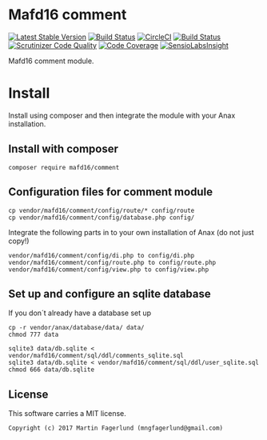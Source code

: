 Mafd16 comment
==================================

[![Latest Stable Version](https://poser.pugx.org/mafd16/comment/v/stable)](https://packagist.org/packages/mafd16/comment)
[![Build Status](https://travis-ci.org/mafd16/comment.svg?branch=master)](https://travis-ci.org/mafd16/comment.svg?branch=master)
[![CircleCI](https://circleci.com/gh/mafd16/comment.svg?style=svg)](https://circleci.com/gh/mafd16/comment)
[![Build Status](https://scrutinizer-ci.com/g/mafd16/comment/badges/build.png?b=master)](https://scrutinizer-ci.com/g/mafd16/comment/build-status/master)
[![Scrutinizer Code Quality](https://scrutinizer-ci.com/g/mafd16/comment/badges/quality-score.png?b=master)](https://scrutinizer-ci.com/g/mafd16/comment/?branch=master)
[![Code Coverage](https://scrutinizer-ci.com/g/mafd16/comment/badges/coverage.png?b=master)](https://scrutinizer-ci.com/g/mafd16/comment/?branch=master)
[![SensioLabsInsight](https://insight.sensiolabs.com/projects/d831fd4c-b7c6-4ff0-9a83-102440af8929/mini.png)](https://insight.sensiolabs.com/projects/d831fd4c-b7c6-4ff0-9a83-102440af8929)

Mafd16 comment module.

Install
========

Install using composer and then integrate the module with your Anax installation.

Install with composer
---------------------

    composer require mafd16/comment

Configuration files for comment module
---------------------------------------

    cp vendor/mafd16/comment/config/route/* config/route
    cp vendor/mafd16/comment/config/database.php config/

Integrate the following parts in to your own installation of Anax (do not just copy!)

    vendor/mafd16/comment/config/di.php to config/di.php
    vendor/mafd16/comment/config/route.php to config/route.php
    vendor/mafd16/comment/config/view.php to config/view.php

Set up and configure an sqlite database
------------------------------------------

If you don´t already have a database set up

    cp -r vendor/anax/database/data/ data/
    chmod 777 data

    sqlite3 data/db.sqlite < vendor/mafd16/comment/sql/ddl/comments_sqlite.sql
    sqlite3 data/db.sqlite < vendor/mafd16/comment/sql/ddl/user_sqlite.sql
    chmod 666 data/db.sqlite



License
------------------

This software carries a MIT license.



```
Copyright (c) 2017 Martin Fagerlund (mngfagerlund@gmail.com)
```
